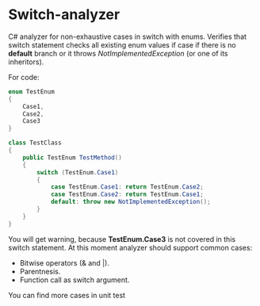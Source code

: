 # Switch-analyzer
C# analyzer for non-exhaustive cases in switch with enums.
Verifies that switch statement checks all existing enum values if case if there is no **default** branch or it throws *NotImplementedException* (or one of its inheritors).

For code:
```C#
enum TestEnum
{
    Case1,
    Case2,
    Case3
}

class TestClass
{
    public TestEnum TestMethod()
    {
        switch (TestEnum.Case1)
        {
            case TestEnum.Case1: return TestEnum.Case2;
            case TestEnum.Case2: return TestEnum.Case1;
            default: throw new NotImplementedException();
        }
    }
}
```
    
You will get warning, because **TestEnum.Case3** is not covered in this switch statement.
At this moment analyzer should support common cases:
* Bitwise operators (& and |).
* Parentnesis.
* Function call as switch argument.

You can find more cases in unit test
